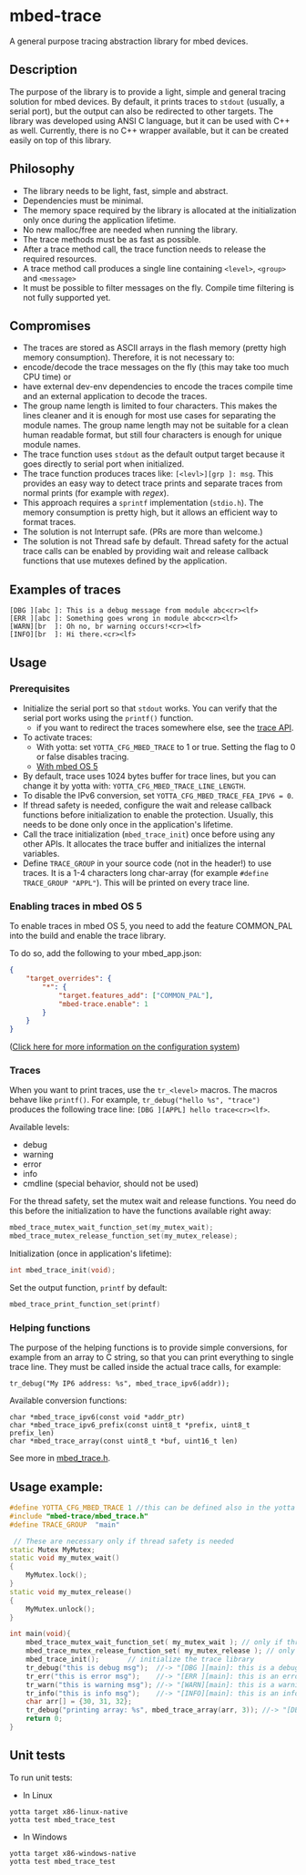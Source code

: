 # mbed-trace

A general purpose tracing abstraction library for mbed devices.

## Description

The purpose of the library is to provide a light, simple and general tracing solution for mbed devices. By default, it prints traces to `stdout` (usually, a serial port), but the output can also be redirected to other targets. The library was developed using ANSI C language, but it can be used with C++ as well. Currently, there is no C++ wrapper available, but it can be created easily on top of this library.

## Philosophy

* The library needs to be light, fast, simple and abstract.
* Dependencies must be minimal.
* The memory space required by the library is allocated at the initialization only once during the application lifetime.
* No new malloc/free are needed when running the library.
* The trace methods must be as fast as possible.
* After a trace method call, the trace function needs to release the required resources.
* A trace method call produces a single line containing `<level>`, `<group>` and `<message>`
* It must be possible to filter messages on the fly. Compile time filtering is not fully supported yet.

## Compromises

* The traces are stored as ASCII arrays in the flash memory (pretty high memory consumption). Therefore, it is not necessary to:
 * encode/decode the trace messages on the fly (this may take too much CPU time) or 
 * have external dev-env dependencies to encode the traces compile time and an external application to decode the traces. 
* The group name length is limited to four characters. This makes the lines cleaner and it is enough for most use cases for separating the module names. The group name length may not be suitable for a clean human readable format, but still four characters is enough for unique module names.
* The trace function uses `stdout` as the default output target because it goes directly to serial port when initialized. 
* The trace function produces traces like: `[<levl>][grp ]: msg`. This provides an easy way to detect trace prints and separate traces from normal prints (for example with _regex_).
* This approach requires a `sprintf` implementation (`stdio.h`). The memory consumption is pretty high, but it allows an efficient way to format traces.
* The solution is not Interrupt safe. (PRs are more than welcome.)
* The solution is not Thread safe by default. Thread safety for the actual trace calls can be enabled by providing wait and release callback functions that use mutexes defined by the application. 

## Examples of traces

```
[DBG ][abc ]: This is a debug message from module abc<cr><lf>
[ERR ][abc ]: Something goes wrong in module abc<cr><lf>
[WARN][br  ]: Oh no, br warning occurs!<cr><lf>
[INFO][br  ]: Hi there.<cr><lf>
```

## Usage

### Prerequisites

* Initialize the serial port so that `stdout` works. You can verify that the serial port works using the `printf()` function.
    * if you want to redirect the traces somewhere else, see the [trace API](https://github.com/ARMmbed/mbed-trace/blob/master/mbed-trace/mbed_trace.h#L170).
* To activate traces:
    * With yotta: set `YOTTA_CFG_MBED_TRACE` to 1 or true. Setting the flag to 0 or false disables tracing.
    * [With mbed OS 5](#enabling-traces-in-mbed-os-5)
* By default, trace uses 1024 bytes buffer for trace lines, but you can change it by yotta with: `YOTTA_CFG_MBED_TRACE_LINE_LENGTH`.
* To disable the IPv6 conversion, set `YOTTA_CFG_MBED_TRACE_FEA_IPV6 = 0`.
* If thread safety is needed, configure the wait and release callback functions before initialization to enable the protection. Usually, this needs to be done only once in the application's lifetime.
* Call the trace initialization (`mbed_trace_init`) once before using any other APIs. It allocates the trace buffer and initializes the internal variables.
* Define `TRACE_GROUP` in your source code (not in the header!) to use traces. It is a 1-4 characters long char-array (for example `#define TRACE_GROUP "APPL"`). This will be printed on every trace line.

### Enabling traces in mbed OS 5

To enable traces in mbed OS 5, you need to add the feature COMMON_PAL into the build and enable the trace library.

To do so, add the following to your mbed_app.json:

```json
{
    "target_overrides": {
        "*": {
            "target.features_add": ["COMMON_PAL"],
            "mbed-trace.enable": 1
        }
    }
}
```

([Click here for more information on the configuration system](https://github.com/ARMmbed/mbed-os/blob/master/docs/config_system.md))

### Traces

When you want to print traces, use the `tr_<level>` macros. The macros behave like `printf()`. For example, `tr_debug("hello %s", "trace")` produces the following trace line: `[DBG ][APPL] hello trace<cr><lf>`.

Available levels:

* debug
* warning
* error
* info
* cmdline (special behavior, should not be used)

For the thread safety, set the mutex wait and release functions. You need do this before the initialization to have the functions available right away:

```c
mbed_trace_mutex_wait_function_set(my_mutex_wait);
mbed_trace_mutex_release_function_set(my_mutex_release);
```

Initialization (once in application's lifetime):

```c
int mbed_trace_init(void);
```

Set the output function, `printf` by default:

```c
mbed_trace_print_function_set(printf)
```

### Helping functions

The purpose of the helping functions is to provide simple conversions, for example from an array to C string, so that you can print everything to single trace line. They must be called inside the actual trace calls, for example:

```
tr_debug("My IP6 address: %s", mbed_trace_ipv6(addr));
```

Available conversion functions:

```
char *mbed_trace_ipv6(const void *addr_ptr)
char *mbed_trace_ipv6_prefix(const uint8_t *prefix, uint8_t prefix_len)
char *mbed_trace_array(const uint8_t *buf, uint16_t len)
```

See more in [mbed_trace.h](https://github.com/ARMmbed/mbed-trace/blob/master/mbed-trace/mbed_trace.h).


## Usage example:

```c++
#define YOTTA_CFG_MBED_TRACE 1 //this can be defined also in the yotta configuration file config.json
#include "mbed-trace/mbed_trace.h"
#define TRACE_GROUP  "main"

 // These are necessary only if thread safety is needed
static Mutex MyMutex;
static void my_mutex_wait()
{
    MyMutex.lock();
}
static void my_mutex_release()
{
    MyMutex.unlock();
}

int main(void){
    mbed_trace_mutex_wait_function_set( my_mutex_wait ); // only if thread safety is needed
    mbed_trace_mutex_release_function_set( my_mutex_release ); // only if thread safety is needed
    mbed_trace_init();       // initialize the trace library
    tr_debug("this is debug msg");  //-> "[DBG ][main]: this is a debug msg"
    tr_err("this is error msg");    //-> "[ERR ][main]: this is an error msg"
    tr_warn("this is warning msg"); //-> "[WARN][main]: this is a warning msg"
    tr_info("this is info msg");    //-> "[INFO][main]: this is an info msg"
    char arr[] = {30, 31, 32};
    tr_debug("printing array: %s", mbed_trace_array(arr, 3)); //-> "[DBG ][main]: printing array: 01:02:03"
    return 0;
}
```

## Unit tests

To run unit tests:

* In Linux

```
yotta target x86-linux-native
yotta test mbed_trace_test
```

* In Windows

```
yotta target x86-windows-native
yotta test mbed_trace_test
```
